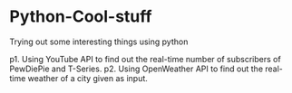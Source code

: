 # Python-Cool-stuff
Trying out some interesting things using python

p1. Using YouTube API to find out the real-time number of subscribers of PewDiePie and T-Series.
p2. Using OpenWeather API to find out the real-time weather of a city given as input.
